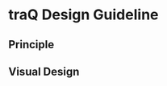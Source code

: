# traQ Design Guideline

## Principle

<link-card-container>
  <link-card
    title="Brand"
    description="traQのアイデンディティや目指すものについて"
    href="/docs/traQ/brand"
    />
</link-card-container>

## Visual Design

<link-card-container>
  <link-card
    title="Visual Design Principals"
    description="デザイン上意識すべきこと"
    href="/docs/traQ/visual-design"
    />

  <link-card
    title="Color"
    description="デフォルトテーマの色彩設計"
    href="/docs/traQ/color"
    />

  <link-card
    title="Layout"
    description="レイアウト・スペーシング"
    href="/docs/traQ/layout"
    />
</link-card-container>